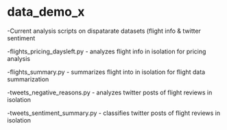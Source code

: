 # data_demo_x
-Current analysis scripts on dispatarate datasets (flight info & twitter sentiment  

-flights_pricing_daysleft.py - analyzes flight info in isolation for pricing analysis  

-flights_summary.py - summarizes flight into in isolation for flight data summarization  

-tweets_negative_reasons.py - analyzes twitter posts of flight reviews in isolation  

-tweets_sentiment_summary.py - classifies twitter posts of flight reviews in isolation
